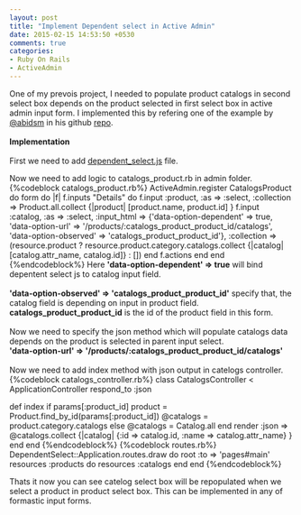 ```yaml
---
layout: post
title: "Implement Dependent select in Active Admin"
date: 2015-02-15 14:53:50 +0530
comments: true
categories: 
- Ruby On Rails
- ActiveAdmin
---
```


<div class='post'>
	<div dir="ltr" style="text-align: left;" trbidi="on">
	One of my prevois project, I needed to populate product catalogs in second select box depends on the product selected in first select box in active admin input form. I implemented this by refering one of the example by <a href="https://github.com/abhidsm">@abidsm</a> in his github <a href="https://github.com/abhidsm/dependent-select">repo</a>. 
<br/>
<br/>
<strong>Implementation</strong>
<br/>
<br/>
First we need to add <a href="https://raw.githubusercontent.com/abhidsm/dependent-select/master/dependent_select.js">dependent_select.js</a> file.
<br/>

Now we need to add logic to <stong>catalogs_product.rb</stong> in admin folder.
{%codeblock catalogs_product.rb%}
ActiveAdmin.register CatalogsProduct do
  form do |f|
    f.inputs "Details" do
      f.input :product, :as => :select, :collection => Product.all.collect {|product| [product.name, product.id] }
      f.input :catalog, :as => :select, :input_html => {'data-option-dependent' => true, 'data-option-url' => '/products/:catalogs_product_product_id/catalogs', 'data-option-observed' => 'catalogs_product_product_id'}, :collection => (resource.product ? resource.product.category.catalogs.collect {|catalog| [catalog.attr_name, catalog.id]} : []) 
    end
    f.actions
  end
end
{%endcodeblock%}
Here <strong>'data-option-dependent' => true</strong> will bind depentent select js to catalog input field.
<br/><br/>
<strong>'data-option-observed' => 'catalogs_product_product_id'</strong> specify that, the catalog field is depending on input in product field. <strong>catalogs_product_product_id</strong> is the id of the product field in this form. 
<br/><br/>
Now we need to specify the json method which will populate catalogs data depends on the product is selected in parent input select. 
<br/>
<strong>'data-option-url' => '/products/:catalogs_product_product_id/catalogs'</strong>
<br/><br/>
Now we need to add index method with json output in catelogs controller.
{%codeblock catalogs_controller.rb%}
class CatalogsController < ApplicationController
  respond_to :json

  def index
    if params[:product_id]
      product = Product.find_by_id(params[:product_id])
      @catalogs = product.category.catalogs
    else
      @catalogs = Catalog.all
    end
    render :json => @catalogs.collect {|catalog| {:id => catalog.id, :name => catalog.attr_name} }
  end
end
{%endcodeblock%}
{%codeblock routes.rb%}
DependentSelect::Application.routes.draw do
  root :to => 'pages#main'
  resources :products do
    resources :catalogs
  end
end
{%endcodeblock%}

Thats it now you can see catelog select box will be repopulated when we select a product in product select box. This can be implemented in any of formastic input forms.
	</div>
</div>